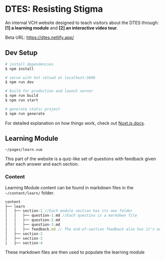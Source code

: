 # DTES: Resisting Stigma

An internal VCH website designed to teach visitors about the DTES through: 
**[1] a learning module** and 
**[2] an interactive video tour**.

Beta URL: https://dtes.netlify.app/


## Dev Setup

```bash
# install dependencies
$ npm install

# serve with hot reload at localhost:3000
$ npm run dev

# build for production and launch server
$ npm run build
$ npm run start

# generate static project
$ npm run generate
```

For detailed explanation on how things work, check out [Nuxt.js docs](https://nuxtjs.org).

## Learning Module
`~/pages/learn.vue`

This part of the website is a quiz-like set of questions with feedback given after each answer and each section.

### Content
Learning Module content can be found in markdown files in the `~/content/learn/` folder.
```js
content
├── learn
│   ├── section-1 //Each module section has its own folder
│   │   ├── question-1.md //Each questino is a markdown file
│   │   ├── question-2.md
│   │   ├── question-3.md
│   │   ├── feedback.md // The end-of-section feedback also has it's own file
│   ├── section-2
│   ├── section-3
│   ├── section-4
```

These markdown files are then used to populate the learning module